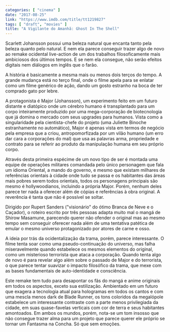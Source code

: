 ```yaml
---
categories: [ "cinema" ]
date: "2017-08-25"
link: "https://www.imdb.com/title/tt1219827"
tags: [ "draft", "movies" ]
title: "A Vigilante do Amanhã: Ghost In The Shell"
---
```

Scarlett Johansson possui uma beleza natural que encanta tanto pela beleza quanto pelo natural. E nem ela parece conseguir trazer algo de novo ao remake ocidental live-action de um dos trabalhos filosoficamente mais ambiciosos dos últimos tempos. E se nem ela consegue, não serão efeitos digitais nem diálogos em inglês que o farão.

A história é basicamente a mesma mais ou menos dois terços do tempo. A grande mudança está no terço final, onde o filme apela para se enlatar como um filme genérico de ação, dando um gosto estranho na boca de ter comprado gato por lebre.

A protagonista é Major (Johansson), um experimento feito em um futuro distante e diatópico onde um cérebro humano é transplantado para um corpo inteiramente produzido por uma mega-corporação de biotecnologia que já domina o mercado com seus upgrades para humanos. Vista como a singularidade pela cientista-chefe do projeto (uma Juliette Binoche estranhamente no automático), Major é apenas vista em termos de negócio pela empresa que a criou, antropomorfizada por um vilão humano (um erro dar cara a corporações do mal) que usa as palavras arma, propriedade e contrato para se referir ao produto da manipulação humana em seu próprio corpo.

Através desta primeira espécime de um novo tipo de ser é montada uma equipe de operações militares comandada pelo único personagem que fala um idioma Oriental, a mando do governo, e mesmo que existam milhares de referências orientais à cidade onde tudo se passa e os habitantes das áreas mais pobres serem todos orientais, todos os personagens principais são mesmo é hollywoodianos, incluindo a própria Major. Porém, nenhum deles parece ter nada a oferecer além de cópias e referências à obra original. A reverência é tanta que não é possível se soltar.

Dirigido por Rupert Sanders ("visionário" do ótimo Branca de Neve e o Caçador), o roteiro escrito por três pessoas adapta muito mal o mangá de Shirow Masamune, parecendo querer não ofender o original mas ao mesmo tempo sem conseguir oferecer nada além de uma tentativa patética de emular o mesmo universo protagonizado por atores de carne e osso.

A ideia por trás da ocidentalização da trama, porém, parece interessante. O filme tenta soar como uma pseudo-continuação do universo, mas falha miseravelmente quando estabelece os mesmos elementos do original, como um misterioso terrorista que ataca a corporação. Quando tenta algo de novo é para revelar algo além sobre o passado de Major e do terrorista, o que parece tentar suavizar o impacto filosófico da trama, que mexe com as bases fundamentais de auto-identidade e consciência.

Este remake tem tudo para desapontar os fãs do mangá e anime originais em todos os aspectos, exceto sua estilização. Ambientado em um futuro que exagera a tecnologia atual para hologramas em todos os cantos e com uma mescla menos dark de Blade Runner, os tons coloridos da megalópole estabelece um interessante contraste com a parte menos privilegiada da cidade, em suas quase-favelas verticais com cor de terra e seus habitantes amontoados. Em ambos os mundos, porém, nota-se um tom insosso que não consegue trazer alma para um projeto que parece querer ele próprio se tornar um Fantasma na Concha. Só que sem emoções.
